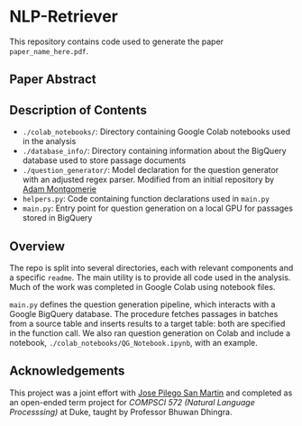 # NLP-Retriever
This repository contains code used to generate the paper `paper_name_here.pdf`. 

## Paper Abstract


## Description of Contents
- `./colab_notebooks/`: Directory containing Google Colab notebooks used in the analysis
- `./database_info/`: Directory containing information about the BigQuery database used to store passage documents
- `./question_generator/`: Model declaration for the question generator with an adjusted regex parser. Modified from an initial repository by [Adam Montgomerie](https://github.com/AMontgomerie/question_generator)
- `helpers.py`: Code containing function declarations used in `main.py`
- `main.py`: Entry point for question generation on a local GPU for passages stored in BigQuery

## Overview
The repo is split into several directories, each with relevant components and a specific `readme`. The main utility is to
provide all code used in the analysis. Much of the work was completed in Google Colab using notebook files.

`main.py` defines the question generation pipeline, which interacts with a Google BigQuery database. The procedure
fetches passages in batches from a source table and inserts results to a target table: both are specified in the 
function call. We also ran question generation on Colab and include a notebook, `./colab_notebooks/QG_Notebook.ipynb`, 
with an example.

## Acknowledgements
This project was a joint effort with [Jose Pilego San Martin](https://github.com/josePliego) and completed as an open-ended
term project for _COMPSCI 572 (Natural Language Processsing)_ at Duke, taught by Professor Bhuwan Dhingra.


